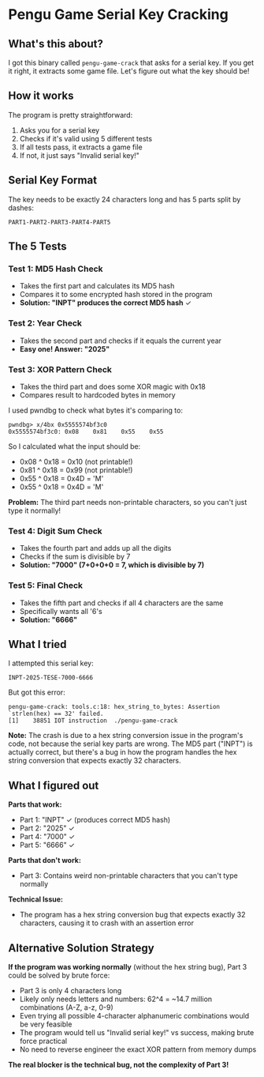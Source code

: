 # Pengu Game Serial Key Cracking

## What's this about?

I got this binary called `pengu-game-crack` that asks for a serial key. If you get it right, it extracts some game file. Let's figure out what the key should be!

## How it works

The program is pretty straightforward:

1. Asks you for a serial key
2. Checks if it's valid using 5 different tests
3. If all tests pass, it extracts a game file
4. If not, it just says "Invalid serial key!"

## Serial Key Format

The key needs to be exactly 24 characters long and has 5 parts split by dashes:

```
PART1-PART2-PART3-PART4-PART5
```

## The 5 Tests

### Test 1: MD5 Hash Check

- Takes the first part and calculates its MD5 hash
- Compares it to some encrypted hash stored in the program
- **Solution: "INPT" produces the correct MD5 hash** ✓

### Test 2: Year Check

- Takes the second part and checks if it equals the current year
- **Easy one! Answer: "2025"**

### Test 3: XOR Pattern Check

- Takes the third part and does some XOR magic with 0x18
- Compares result to hardcoded bytes in memory

I used pwndbg to check what bytes it's comparing to:

```
pwndbg> x/4bx 0x5555574bf3c0
0x5555574bf3c0: 0x08    0x81    0x55    0x55
```

So I calculated what the input should be:

- 0x08 ^ 0x18 = 0x10 (not printable!)
- 0x81 ^ 0x18 = 0x99 (not printable!)
- 0x55 ^ 0x18 = 0x4D = 'M'
- 0x55 ^ 0x18 = 0x4D = 'M'

**Problem:** The third part needs non-printable characters, so you can't just type it normally!

### Test 4: Digit Sum Check

- Takes the fourth part and adds up all the digits
- Checks if the sum is divisible by 7
- **Solution: "7000" (7+0+0+0 = 7, which is divisible by 7)**

### Test 5: Final Check

- Takes the fifth part and checks if all 4 characters are the same
- Specifically wants all '6's
- **Solution: "6666"**

## What I tried

I attempted this serial key:

```
INPT-2025-TESE-7000-6666
```

But got this error:

```
pengu-game-crack: tools.c:18: hex_string_to_bytes: Assertion `strlen(hex) == 32' failed.
[1]    38851 IOT instruction  ./pengu-game-crack
```

**Note:** The crash is due to a hex string conversion issue in the program's code, not because the serial key parts are wrong. The MD5 part ("INPT") is actually correct, but there's a bug in how the program handles the hex string conversion that expects exactly 32 characters.

## What I figured out

**Parts that work:**

- Part 1: "INPT" ✓ (produces correct MD5 hash)
- Part 2: "2025" ✓
- Part 4: "7000" ✓
- Part 5: "6666" ✓

**Parts that don't work:**

- Part 3: Contains weird non-printable characters that you can't type normally

**Technical Issue:**

- The program has a hex string conversion bug that expects exactly 32 characters, causing it to crash with an assertion error

## Alternative Solution Strategy

**If the program was working normally** (without the hex string bug), Part 3 could be solved by brute force:

- Part 3 is only 4 characters long
- Likely only needs letters and numbers: 62^4 = ~14.7 million combinations (A-Z, a-z, 0-9)
- Even trying all possible 4-character alphanumeric combinations would be very feasible
- The program would tell us "Invalid serial key!" vs success, making brute force practical
- No need to reverse engineer the exact XOR pattern from memory dumps

**The real blocker is the technical bug, not the complexity of Part 3!**

